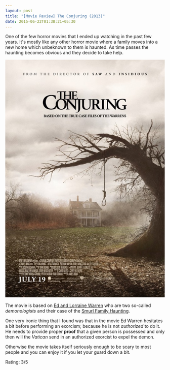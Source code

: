 ```yaml
---
layout: post
title: "[Movie Review] The Conjuring (2013)"
date: 2015-06-22T01:38:21+05:30
---
```


One of the few horror movies that I ended up watching in the past few years.
It's mostly like any other horror movie where a family moves into a new home which unbeknown to them is haunted.
As time passes the haunting becomes obvious and they decide to take help.

![The Conjuring (2013);The Conjuring (2013)](/img/movie-poster-the-conjuring.jpg)

The movie is based on [Ed and Lorraine Warren](https://en.wikipedia.org/wiki/Ed_and_Lorraine_Warren) who are two so-called *demonologists* and their case of the [Smurl Family Haunting](https://en.wikipedia.org/wiki/Smurl_haunting).

One very ironic thing that I found was that in the movie Ed Warren hesitates a bit before performing an exorcism; because he is not *authorized* to do it.
He needs to provide proper **proof** that a given person is possessed and only then will the *Vatican* send in an authorized exorcist to expel the demon.

Otherwise the movie takes itself seriously enough to be scary to most people and you can enjoy it if you let your guard down a bit.

Rating: 3/5
